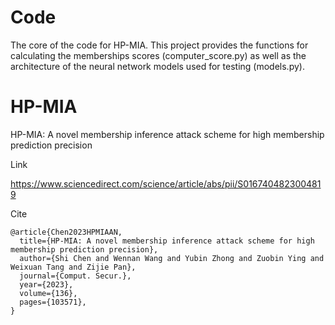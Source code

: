 # Code
The core of the code for HP-MIA.
This project provides the functions for calculating the memberships scores (computer_score.py) as well as the architecture of the neural network models used for testing (models.py).

# HP-MIA

HP-MIA: A novel membership inference attack scheme for high membership prediction precision

Link

https://www.sciencedirect.com/science/article/abs/pii/S0167404823004819

Cite
```
@article{Chen2023HPMIAAN,
  title={HP-MIA: A novel membership inference attack scheme for high membership prediction precision},
  author={Shi Chen and Wennan Wang and Yubin Zhong and Zuobin Ying and Weixuan Tang and Zijie Pan},
  journal={Comput. Secur.},
  year={2023},
  volume={136},
  pages={103571},
}
```
